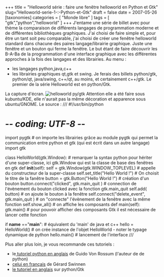+++
title = "Helloworld série : faire une fenêtre helloworld en Python et Gtk"
slug="Helloworld-serie-1-:-Python-et-Gtk"
draft = false
date = 2007-05-26
[taxonomies]
categories = [ "Monde libre" ]
tags = [ "gtk","python","helloworld" ]
+++
J'entame une série de billet avec pour thème la comparaison de différents langages de programmation moderne et de différentes bibliothèques graphiques.
J'ai choisi de faire simple et, pour être un tant soit peu comparable, j'ai choisi de créer une fenêtre helloworld standard dans chacune des paires langage/librairie graphique. Juste une fenêtre et un bouton qui ferme la fenêtre.
Le but étant de faire découvrir les B-A-Ba de la programmation d'une interface graphique avec les différentes approches à la fois des langages et des librairies.
Au menu :
* les langages python,java,c++
* les librairies graphiques qt,gtk et swing.
Je ferais des billets python/gtk, python/qt, java/swing, c++/qt, au moins, et certainement c++/gtk.
Le premier de la série Helloworld est en python/Gtk.


La capture d'écran.
<img src="/py_gtk.png" alt="helloworld py/gtk" />
Attention elle a été faire sous kubuntu/KDE, elle n'aurait pas la même décoration et apparence sous ubuntu/GNOME.
Le source :
///
#!/usr/bin/python
# -*- coding: UTF-8 -*-
import pygtk # on importe les librairies grâce au module pygtk qui permet la communication entre python et gtk (qui est écrit dans un autre langage)
import gtk

class HelloWorld(gtk.Window): # remarquer la syntax python pour hériter d'une super-classe, ici gtk.Window qui est la classe de base des fenêtres en gtk
	def __init__(self):
		self = gtk.Window(gtk.WINDOW_TOPLEVEL) # appelle du constructeur de la super-classe
		self.set_title("Hello World !") # On choisit le titre de la fanêtre
		button = gtk.Button("Hello World !") # création d'un bouton
		button.connect("clicked", gtk.main_quit ) # connection de l'évènement du bouton clicked avec la fonction gtk.main_quit
		self.add( button) # on ajoute le bouton à la fenêtre
		self.connect("delete_event", gtk.main_quit ) # on "connecte" l'évènement de la fenêtre avec la même fonction
		self.show_all() # on affiche les composants
	def main(self):
		gtk.main()                 # pour pouvoir afficher des composants Gtk il est nécessaire de lancer cette fonction

if __name__ =="__main__": # équivalent du 'main' de java et c++
	hello = HelloWorld() # on  crée instance de l'objet HelloWorld - noter le typage dynamique de python
	hello.main() # lancement de l'interface
///

Plus aller plus loin, je vous recommande ces tutoriels :
* le[ tutoriel python en anglais](http://docs.python.org/tut/tut.html) de Guido Von Rossum (l'auteur de de python)
* [celui en français](http://www.cifen.ulg.ac.be/inforef/swi/python.htm) de Gérard Swinnen
* [le tutoriel en anglais](http://pygtk.org/pygtk2tutorial/index.html) sur python/Gtk
